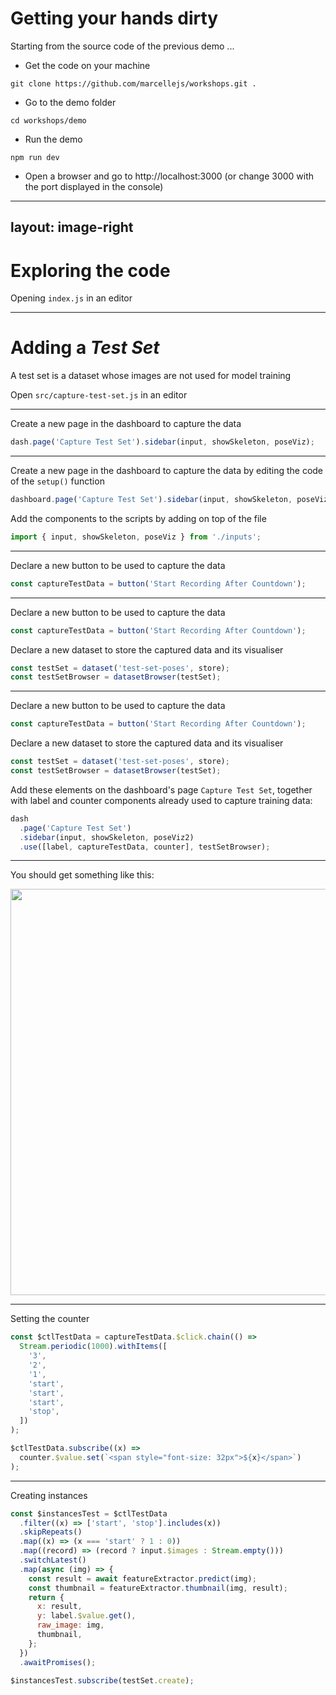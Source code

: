 # Getting your hands dirty

Starting from the source code of the previous demo ...

<!-- Source code is hosted on GitHub: [https://github.com/marcellejs/workshops](https://github.com/marcellejs/workshops) -->

- Get the code on your machine

```
git clone https://github.com/marcellejs/workshops.git .
```

- Go to the demo folder

```
cd workshops/demo
```

- Run the demo

```
npm run dev
```

- Open a browser and go to http://localhost:3000 (or change 3000 with the port displayed in the console)

---
layout: image-right
---

# Exploring the code

Opening `index.js` in an editor

---

# Adding a _Test Set_

A test set is a dataset whose images are not used for model training

Open `src/capture-test-set.js` in an editor

---

Create a new page in the dashboard to capture the data

```js
dash.page('Capture Test Set').sidebar(input, showSkeleton, poseViz);
```

---

Create a new page in the dashboard to capture the data by editing the code of the `setup()` function

```js
dashboard.page('Capture Test Set').sidebar(input, showSkeleton, poseViz);
```

Add the components to the scripts by adding on top of the file

```js
import { input, showSkeleton, poseViz } from './inputs';
```

---

Declare a new button to be used to capture the data

```js
const captureTestData = button('Start Recording After Countdown');
```

---

Declare a new button to be used to capture the data

```js
const captureTestData = button('Start Recording After Countdown');
```

Declare a new dataset to store the captured data and its visualiser

```js
const testSet = dataset('test-set-poses', store);
const testSetBrowser = datasetBrowser(testSet);
```

---

Declare a new button to be used to capture the data

```js
const captureTestData = button('Start Recording After Countdown');
```

Declare a new dataset to store the captured data and its visualiser

```js
const testSet = dataset('test-set-poses', store);
const testSetBrowser = datasetBrowser(testSet);
```

Add these elements on the dashboard's page `Capture Test Set`, together with label and counter components already used to capture training data:

```js {4}
dash
  .page('Capture Test Set')
  .sidebar(input, showSkeleton, poseViz2)
  .use([label, captureTestData, counter], testSetBrowser);
```

---

You should get something like this:

<img src="/images/capture_page_testset.png" width='650'>

---

Setting the counter

```js
const $ctlTestData = captureTestData.$click.chain(() =>
  Stream.periodic(1000).withItems([
    '3',
    '2',
    '1',
    'start',
    'start',
    'start',
    'stop',
  ])
);
```

```js
$ctlTestData.subscribe((x) =>
  counter.$value.set(`<span style="font-size: 32px">${x}</span>`)
);
```

---

Creating instances

```js
const $instancesTest = $ctlTestData
  .filter((x) => ['start', 'stop'].includes(x))
  .skipRepeats()
  .map((x) => (x === 'start' ? 1 : 0))
  .map((record) => (record ? input.$images : Stream.empty()))
  .switchLatest()
  .map(async (img) => {
    const result = await featureExtractor.predict(img);
    const thumbnail = featureExtractor.thumbnail(img, result);
    return {
      x: result,
      y: label.$value.get(),
      raw_image: img,
      thumbnail,
    };
  })
  .awaitPromises();

$instancesTest.subscribe(testSet.create);
```
